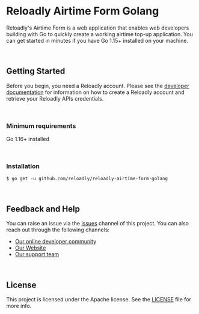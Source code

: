 # Reloadly Airtime Form Golang

Reloadly's Airtime Form is a web application that enables web developers building with Go to quickly create a working airtime top-up application. You can get started in minutes if you have Go 1.15+ installed on your machine.

<br>

## Getting Started


Before you begin, you need a Reloadly account. Please see the [developer documentation](https://developers.reloadly.com/airtime/quickstart) for information on how to create a Reloadly account and retrieve your Reloadly APIs credentials.

<br>

### Minimum requirements
Go 1.16+ installed

<br> 

### Installation
`$ go get -u github.com/reloadly/reloadly-airtime-form-golang`

<br>

## Feedback and Help
You can raise an issue via the [issues](https://github.com/Reloadly/reloadly-airtime-form-golang/issues) channel of this project. You can also reach out through the following channels:

- [Our online developer community](https://join.slack.com/t/reloadly-developers/shared_invite/zt-qflikche-fwiFA5Sxtst2mXzvJBPO3w)
- [Our Website](https://www.reloadly.com)
- [Our support team](mailto:support@reloadly.com)

<br>

## License
This project is licensed under the Apache license. See the [LICENSE](https://github.com/Reloadly/reloadly-airtime-form-golang/blob/main/LICENSE) file for more info.